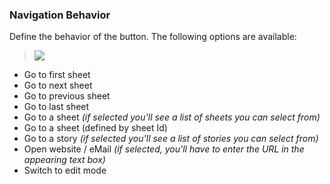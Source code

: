 ### Navigation Behavior

Define the behavior of the button. The following options are available:

> ![](./images/sense_navigation_behavior.png)

* Go to first sheet
* Go to next sheet
* Go to previous sheet
* Go to last sheet
* Go to a sheet _(if selected you'll see a list of sheets you can select from)_
* Go to a sheet (defined by sheet Id)
* Go to a story _(if selected you'll see a list of stories you can select from)_
* Open website / eMail _(if selected, you'll have to enter the URL in the appearing text box)_
* Switch to edit mode

